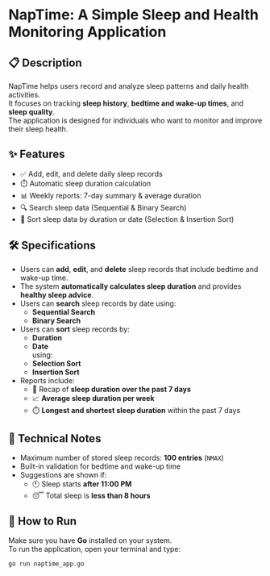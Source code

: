 # NapTime: A Simple Sleep and Health Monitoring Application

## 📋 Description
NapTime helps users record and analyze sleep patterns and daily health activities.  
It focuses on tracking **sleep history**, **bedtime and wake-up times**, and **sleep quality**.  
The application is designed for individuals who want to monitor and improve their sleep health.

## ✨ Features

- ✅ Add, edit, and delete daily sleep records  
- ⏱️ Automatic sleep duration calculation  
- 📊 Weekly reports: 7-day summary & average duration  
- 🔍 Search sleep data (Sequential & Binary Search)  
- 📑 Sort sleep data by duration or date (Selection & Insertion Sort)

## 🛠️ Specifications

- Users can **add**, **edit**, and **delete** sleep records that include bedtime and wake-up time.  
- The system **automatically calculates sleep duration** and provides **healthy sleep advice**.  
- Users can **search** sleep records by date using:
  - **Sequential Search**
  - **Binary Search**
- Users can **sort** sleep records by:
  - **Duration**
  - **Date**  
  using:
  - **Selection Sort**
  - **Insertion Sort**
- Reports include:
  - 🔄 Recap of **sleep duration over the past 7 days**
  - 📈 **Average sleep duration per week**
  - ⏱️ **Longest and shortest sleep duration** within the past 7 days

## 🧾 Technical Notes

- Maximum number of stored sleep records: **100 entries** (`NMAX`)  
- Built-in validation for bedtime and wake-up time  
- Suggestions are shown if:
  - 🕚 Sleep starts **after 11:00 PM**
  - 😴 Total sleep is **less than 8 hours**

## 🚀 How to Run

Make sure you have **Go** installed on your system.  
To run the application, open your terminal and type:

```bash
go run naptime_app.go

